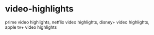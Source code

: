 # video-highlights
prime video highlights, netflix video highlights, disney+ video highlights, apple tv+ video highlights
